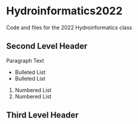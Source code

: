 # Hydroinformatics2022
Code and files for the 2022 Hydroinformatics class

## Second Level Header

Paragraph Text

* Bulleted List
* Bulleted List

1. Numbered List
2. Numbered List

## Third Level Header
